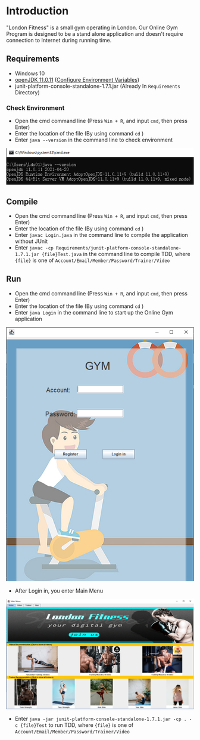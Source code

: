 # Introduction
"London Fitness" is a small gym operating in London. Our Online Gym Program is designed 
to be a stand alone application and doesn't require connection to Internet during running time.

## Requirements
- Windows 10
- [openJDK 11.0.11](https://github.com/AdoptOpenJDK/openjdk11-binaries/releases/download/jdk-11.0.11+9/OpenJDK11U-jdk_x64_windows_hotspot_11.0.11_9.msi)
([Configure Environment Variables](https://confluence.atlassian.com/doc/setting-the-java_home-variable-in-windows-8895.html))
- junit-platform-console-standalone-1.7.1.jar (Already In `Requirements` Directory)

### Check Environment
- Open the cmd command line (Press `Win + R`, and input `cmd`, then press Enter) 
- Enter the location of the file (By using command `cd` )
- Enter `java --version` in the command line to check environment

![Success Install Screenshot](Requirements/JavaVersion.png)

## Compile
- Open the cmd command line (Press `Win + R`, and input `cmd`, then press Enter) 
- Enter the location of the file (By using command `cd` )
- Enter `javac Login.java` in the command line to compile the application without JUnit
- Enter `javac -cp Requirements/junit-platform-console-standalone-1.7.1.jar {file}Test.java` in the command line to compile TDD, where
`{file}` is one of `Account/Email/Member/Password/Trainer/Video`

## Run
- Open the cmd command line (Press `Win + R`, and input `cmd`, then press Enter) 
- Enter the location of the file (By using command `cd` )
- Enter `java Login` in the command line to start up the Online Gym application

![Login](Requirements/Login.png)

- After Login in, you enter Main Menu

![Login](Requirements/MainMenu.png)

- Enter `java -jar junit-platform-console-standalone-1.7.1.jar -cp . -c {file}Test` to run TDD, where
`{file}` is one of `Account/Email/Member/Password/Trainer/Video`